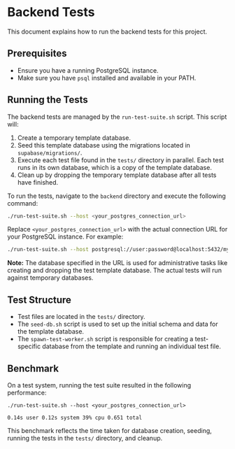 # Backend Tests

This document explains how to run the backend tests for this project.

## Prerequisites

- Ensure you have a running PostgreSQL instance.
- Make sure you have `psql` installed and available in your PATH.

## Running the Tests

The backend tests are managed by the `run-test-suite.sh` script. This script will:

1.  Create a temporary template database.
2.  Seed this template database using the migrations located in `supabase/migrations/`.
3.  Execute each test file found in the `tests/` directory in parallel. Each test runs in its own database, which is a copy of the template database.
4.  Clean up by dropping the temporary template database after all tests have finished.

To run the tests, navigate to the `backend` directory and execute the following command:

```bash
./run-test-suite.sh --host <your_postgres_connection_url>
```

Replace `<your_postgres_connection_url>` with the actual connection URL for your PostgreSQL instance. For example:

```bash
./run-test-suite.sh --host postgresql://user:password@localhost:5432/mydatabase
```

**Note:** The database specified in the URL is used for administrative tasks like creating and dropping the test template database. The actual tests will run against temporary databases.

## Test Structure

- Test files are located in the `tests/` directory.
- The `seed-db.sh` script is used to set up the initial schema and data for the template database.
- The `spawn-test-worker.sh` script is responsible for creating a test-specific database from the template and running an individual test file. 

## Benchmark

On a test system, running the test suite resulted in the following performance:

```
./run-test-suite.sh --host <your_postgres_connection_url>

0.14s user 0.12s system 39% cpu 0.651 total
```

This benchmark reflects the time taken for database creation, seeding, running the tests in the `tests/` directory, and cleanup. 